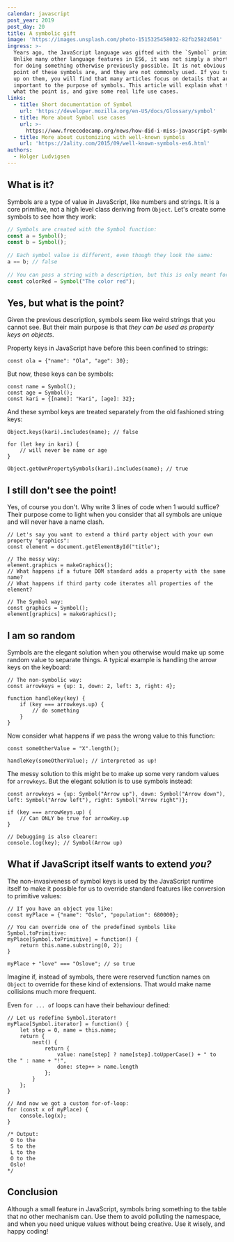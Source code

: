```yaml
---
calendar: javascript
post_year: 2019
post_day: 20
title: A symbolic gift
image: 'https://images.unsplash.com/photo-1515325458032-82fb25824501'
ingress: >-
  Years ago, the JavaScript language was gifted with the `Symbol` primitive.
  Unlike many other language features in ES6, it was not simply a shorter syntax
  for doing something otherwise previously possible. It is not obvious what the
  point of these symbols are, and they are not commonly used. If you try to read
  up on them, you will find that many articles focus on details that are not
  important to the purpose of symbols. This article will explain what they are,
  what the point is, and give some real life use cases.
links:
  - title: Short documentation of Symbol
    url: 'https://developer.mozilla.org/en-US/docs/Glossary/symbol'
  - title: More about Symbol use cases
    url: >-
      https://www.freecodecamp.org/news/how-did-i-miss-javascript-symbols-c1f1c0e1874a/
  - title: More about customizing with well-known symbols
    url: 'https://2ality.com/2015/09/well-known-symbols-es6.html'
authors:
  - Holger Ludvigsen
---
```

## What is it?

Symbols are a type of value in JavaScript, like numbers and strings. It is a core primitive, not a high level class deriving from `Object`. Let's create some symbols to see how they work:

```javascript
// Symbols are created with the Symbol function:
const a = Symbol();
const b = Symbol();
    
// Each symbol value is different, even though they look the same:
a == b; // false
    
// You can pass a string with a description, but this is only meant for debugging purposes:
const colorRed = Symbol("The color red");
```

## Yes, but what is the point?

Given the previous description, symbols seem like weird strings that you cannot see. But their main purpose is that _they can be used as property keys on objects_. 

Property keys in JavaScript have before this been confined to strings:

    const ola = {"name": "Ola", "age": 30};

But now, these keys can be symbols:
    
    const name = Symbol();
    const age = Symbol();
    const kari = {[name]: "Kari", [age]: 32};

And these symbol keys are treated separately from the old fashioned string keys:

    Object.keys(kari).includes(name); // false
    
    for (let key in kari) {
        // will never be name or age
    }
    
    Object.getOwnPropertySymbols(kari).includes(name); // true

## I still don't see the point!

Yes, of course you don't. Why write 3 lines of code when 1 would suffice? Their purpose come to light when you consider that all symbols are unique and will never have a name clash. 

    // Let's say you want to extend a third party object with your own property "graphics":
    const element = document.getElementById("title");
    
    // The messy way:
    element.graphics = makeGraphics();
    // What happens if a future DOM standard adds a property with the same name?
    // What happens if third party code iterates all properties of the element?
    
    // The Symbol way:
    const graphics = Symbol();
    element[graphics] = makeGraphics();

## I am so random

Symbols are the elegant solution when you otherwise would make up some random value to separate things. A typical example is handling the arrow keys on the keyboard:

    // The non-symbolic way:
    const arrowkeys = {up: 1, down: 2, left: 3, right: 4};
    
    function handleKey(key) {
        if (key === arrowkeys.up) {
            // do something
        }
    }

Now consider what happens if we pass the wrong value to this function:

    const someOtherValue = "X".length();
    
    handleKey(someOtherValue); // interpreted as up!

The messy solution to this might be to make up some very random values for `arrowkeys`. But the elegant solution is to use symbols instead:

    const arrowkeys = {up: Symbol("Arrow up"), down: Symbol("Arrow down"), left: Symbol("Arrow left"), right: Symbol("Arrow right")};
    
    if (key === arrowKeys.up) {
        // Can ONLY be true for arrowKey.up
    }
    
    // Debugging is also clearer:
    console.log(key); // Symbol(Arrow up)

## What if JavaScript itself wants to extend _you?_

The non-invasiveness of symbol keys is used by the JavaScript runtime itself to make it possible for us to override standard features like conversion to primitive values:

    // If you have an object you like:
    const myPlace = {"name": "Oslo", "population": 680000};
    
    // You can override one of the predefined symbols like Symbol.toPrimitive:
    myPlace[Symbol.toPrimitive] = function() {
        return this.name.substring(0, 2);
    }
    
    myPlace + "love" === "Oslove"; // so true

Imagine if, instead of symbols, there were reserved function names on `Object` to override for these kind of extensions. That would make name collisions much more frequent.

Even `for ... of` loops can have their behaviour defined:

    // Let us redefine Symbol.iterator!
    myPlace[Symbol.iterator] = function() {
        let step = 0, name = this.name;
        return {
            next() {
                return {
                    value: name[step] ? name[step].toUpperCase() + " to the " : name + "!", 
                    done: step++ > name.length
                };
            }
        };
    }
    
    // And now we got a custom for-of-loop:
    for (const x of myPlace) {
        console.log(x);
    }
    
    /* Output:
     O to the 
     S to the 
     L to the 
     O to the 
     Oslo!
    */

## Conclusion

Although a small feature in JavaScript, symbols bring something to the table that no other mechanism can. Use them to avoid polluting the namespace, and when you need unique values without being creative. Use it wisely, and happy coding!
